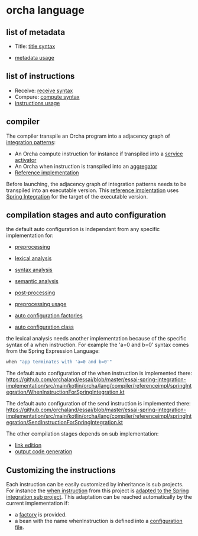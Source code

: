 # orcha language

## list of metadata

* Title: [title syntax](https://github.com/orchaland/orchalang/blob/master/orchalang/src/main/java/orcha/lang/compiler/syntax/TitleInstruction.java)

* [metadata usage](https://github.com/orchaland/orchalang/blob/master/orchalang/src/test/java/orcha/lang/compiler/referenceimpl/MetadataSyntaxAnalysisTest.java)

## list of instructions

* Receive: [receive syntax](https://github.com/orchaland/orchalang/blob/master/orchalang/src/main/java/orcha/lang/compiler/syntax/ReceiveInstruction.java)
* Compure: [compute syntax](https://github.com/orchaland/orchalang/blob/master/orchalang/src/main/java/orcha/lang/compiler/syntax/ComputeInstruction.java)
* [instructions usage](https://github.com/orchaland/orchalang/blob/master/orchalang/src/test/java/orcha/lang/compiler/referenceimpl/InstructionsSyntaxAnalysisTest.java)


## compiler

The compiler transpile an Orcha program into a adjacency graph of [integration patterns](https://www.enterpriseintegrationpatterns.com/):
* An Orcha compute instruction for instance if transpiled into a [service activator](https://www.enterpriseintegrationpatterns.com/patterns/messaging/MessagingAdapter.html)
* An Orcha when instruction is transpiled into an [aggregator](https://www.enterpriseintegrationpatterns.com/patterns/messaging/Aggregator.html)
* [Reference implementation](https://github.com/orchaland/orchalang/blob/master/orchalang/src/main/java/orcha/lang/compiler/OrchaCompiler.java)

Before launching, the adjacency graph of integration patterns needs to be transpiled into an executable version.
This [reference implentation](https://github.com/orchaland/orchalang/tree/master/orchalang-spring-integration-implementation) uses [Spring Integration](https://spring.io/projects/spring-integration) for the target of the executable version.

## compilation stages and auto configuration

the default auto configuration is independant from any specific implementation for:

* [preprocessing](https://github.com/orchaland/orchalang/blob/master/orchalang/src/main/java/orcha/lang/compiler/referenceimpl/PreprocessingImpl.java)
* [lexical analysis](https://github.com/orchaland/orchalang/blob/master/orchalang/src/main/java/orcha/lang/compiler/referenceimpl/LexicalAnalysisImpl.java)
* [syntax analysis](https://github.com/orchaland/orchalang/blob/master/orchalang/src/main/java/orcha/lang/compiler/referenceimpl/SyntaxAnalysisImpl.java)
* [semantic analysis](https://github.com/orchaland/orchalang/blob/master/orchalang/src/main/java/orcha/lang/compiler/referenceimpl/SemanticAnalysisImpl.java)
* [post-processing](https://github.com/orchaland/orchalang/blob/master/orchalang/src/main/java/orcha/lang/compiler/referenceimpl/PostprocessingImpl.java)

* [preprocessing usage](https://github.com/orchaland/orchalang/blob/master/orchalang/src/test/java/orcha/lang/compiler/referenceimpl/PreprocessingTest.java)

* [auto configuration factories](https://github.com/orchaland/orchalang/blob/master/orchalang/src/main/resources/META-INF/spring.factories)
* [auto configuration class](https://github.com/orchaland/orchalang/blob/master/orchalang/src/main/java/orcha/lang/compiler/SpringIntegrationAutoConfiguration.java)

the lexical analysis needs another implementation because of the specific syntax of a when instruction. For example the 'a=0 and b=0' syntax comes from the Spring Expression Language:

````java
when "app terminates with 'a=0 and b=0'"
````

The default auto configuration of the when instruction is implemented there: https://github.com/orchaland/essai/blob/master/essai-spring-integration-implementation/src/main/kotlin/orcha/lang/compiler/referenceimpl/springIntegration/WhenInstructionForSpringIntegration.kt

The default auto configuration of the send instruction is implemented there: https://github.com/orchaland/essai/blob/master/essai-spring-integration-implementation/src/main/kotlin/orcha/lang/compiler/referenceimpl/springIntegration/SendInstructionForSpringIntegration.kt 

The other compilation stages depends on sub implementation: 
* [link edition](https://github.com/orchaland/orchalang/blob/master/orchalang-spring-integration-implementation/src/main/kotlin/orcha/lang/compiler/referenceimpl/springIntegration/LinkEditorImpl.kt)
* [output code generation](https://github.com/orchaland/orchalang/blob/master/orchalang-spring-integration-implementation/src/main/kotlin/orcha/lang/compiler/referenceimpl/springIntegration/OutputGenerationToSpringIntegrationJavaDSL.kt)

## Customizing the instructions

Each instruction can be easily customized by inheritance is sub projects.
For instance the [when instruction](https://github.com/orchaland/orchalang/blob/master/orchalang/src/main/java/orcha/lang/compiler/syntax/WhenInstruction.java) from this project is [adapted to the Spring integration sub project](https://github.com/orchaland/orchalang/blob/master/orchalang-spring-integration-implementation/src/main/java/orcha/lang/compiler/referenceimpl/springIntegration/WhenInstructionForSpringIntegration.java).
This adaptation can be reached automatically by the current implementation if:
* a [factory](https://github.com/orchaland/orchalang/blob/master/orchalang-spring-integration-implementation/src/main/java/orcha/lang/compiler/referenceimpl/springIntegration/WhenInstructionFactory.java) is provided.
* a bean with the name whenInstruction is defined into a [configuration file](https://github.com/orchaland/orchalang/blob/master/orchalang-spring-integration-implementation/src/main/java/orcha/lang/compiler/referenceimpl/springIntegration/SpringIntegrationAutoConfiguration.java).




